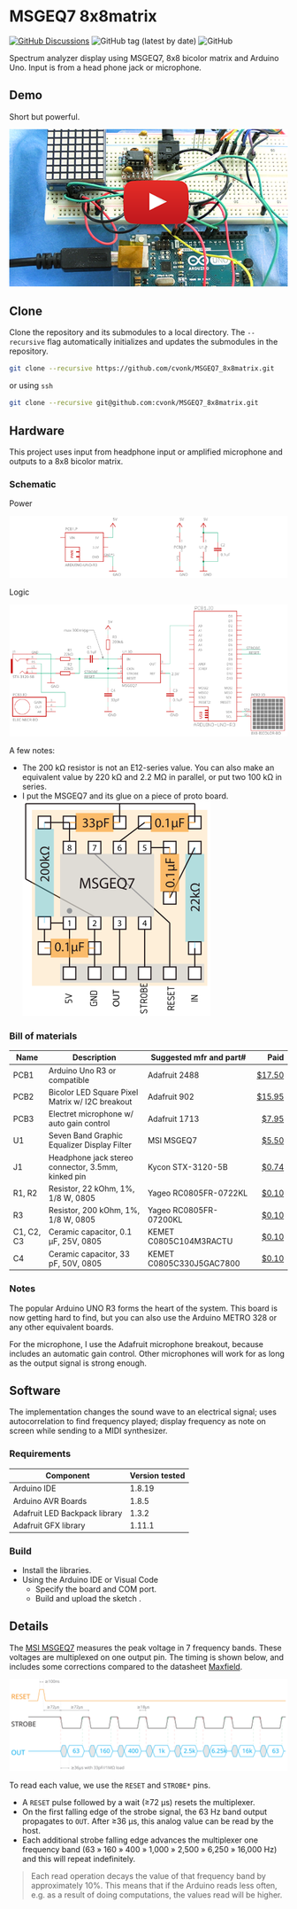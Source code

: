 # MSGEQ7 8x8matrix

[![GitHub Discussions](https://img.shields.io/github/discussions/cvonk/MSGEQ7_8x8matrix)](https://github.com/cvonk/MSGEQ7_8x8matrix/discussions)
![GitHub tag (latest by date)](https://img.shields.io/github/v/tag/cvonk/MSGEQ7_8x8matrix)
![GitHub](https://img.shields.io/github/license/cvonk/MSGEQ7_8x8matrix)

Spectrum analyzer display using MSGEQ7, 8x8 bicolor matrix and Arduino Uno. Input is from a head phone jack or microphone.

## Demo

Short but powerful.

[![demo_video](media/demo-still-copy.png)](https://www.youtube.com/watch?v=W37uoCdih54&ab_channel=CoertVonk)

## Clone

Clone the repository and its submodules to a local directory. The `--recursive` flag automatically initializes and updates the submodules in the repository.

```bash
git clone --recursive https://github.com/cvonk/MSGEQ7_8x8matrix.git
```

or using `ssh`
```bash
git clone --recursive git@github.com:cvonk/MSGEQ7_8x8matrix.git
```

## Hardware

This project uses input from headphone input or amplified microphone and outputs to a 8x8 bicolor matrix.

### Schematic

Power

![Schematic](hardware/MSGEQ7_8x8matrix-r1-p.svg)

Logic

![Schematic](hardware/MSGEQ7_8x8matrix-r1-io.svg)

A few notes:
- The 200 kΩ resistor is not an E12-series value. You can also make an equivalent value by 220 kΩ and 2.2 MΩ in parallel, or put two 100 kΩ in series.
- I put the MSGEQ7 and its glue on a piece of proto board.  
  ![](media/msqeq7-breakout-copy.svg)

### Bill of materials

| Name | Description | Suggested mfr and part# | Paid |
|------|-------------|-------------------------|-----:|
| PCB1 | Arduino Uno R3 or compatible | Adafruit 2488 | [$17.50](https://www.adafruit.com/product/2488)
| PCB2 | Bicolor LED Square Pixel Matrix w/ I2C breakout | Adafruit 902 | [$15.95](https://www.adafruit.com/product/902)
| PCB3 | Electret microphone w/ auto gain control | Adafruit 1713 | [$7.95](https://www.adafruit.com/product/1713)
| U1 | Seven Band Graphic Equalizer Display Filter | MSI MSGEQ7 | [$5.50](https://www.digikey.com/en/products/detail/sparkfun-electronics/COM-10468/5806591)
| J1 | Headphone jack stereo connector, 3.5mm, kinked pin | Kycon STX-3120-5B | [$0.74](https://www.digikey.com/en/products/detail/kycon-inc/STX-3120-5B/9990114)
| R1, R2 | Resistor, 22 kOhm, 1%, 1/8 W, 0805 | Yageo RC0805FR-0722KL | [$0.10](https://www.digikey.com/en/products/detail/yageo/RC0805FR-0722KL/727736)
| R3 | Resistor, 200 kOhm, 1%, 1/8 W, 0805 | Yageo RC0805FR-07200KL | [$0.10](https://www.digikey.com/en/products/detail/yageo/RC0805FR-07200KL/7277240)
| C1, C2, C3 | Ceramic capacitor, 0.1 µF, 25V, 0805 | KEMET C0805C104M3RACTU | [$0.10](https://www.digikey.com/en/products/detail/kemet/C0805C104M3RAC7800/2211748)
| C4 | Ceramic capacitor, 33 pF, 50V, 0805 | KEMET C0805C330J5GAC7800 | [$0.10](https://www.digikey.com/en/products/detail/kemet/C0805C330J5GAC7800/411114)

### Notes

The popular Arduino UNO R3 forms the heart of the system. This board is now getting hard to find, but you can also use the Arduino METRO 328 or any other equivalent boards.

For the microphone, I use the Adafruit microphone breakout, because includes an automatic gain control. Other microphones will work for as long as the output signal is strong enough.

## Software

The implementation changes the sound wave to an electrical signal; uses autocorrelation to find frequency played; display frequency as note on screen while sending to a MIDI synthesizer.

### Requirements

| Component | Version tested |
|-----------|----------------|
| Arduino IDE | 1.8.19
| Arduino AVR Boards | 1.8.5
| Adafruit LED Backpack library | 1.3.2
| Adafruit GFX library | 1.11.1

### Build

- Install the libraries.
- Using the Arduino IDE or Visual Code
    - Specify the board and COM port.
    - Build and upload the sketch .

## Details

The [MSI MSGEQ7](http://www.mix-sig.com/images/datasheets/MSGEQ7.pdf) measures the peak voltage in 7 frequency bands. These voltages are multiplexed on one output pin. The timing is shown below, and includes some corrections compared to the datasheet [Maxfield](http://www.eetimes.com/author.asp?doc_id=1323030).

![timing](media/msqeq7-timing-copy.svg)

To read each value, we use the `RESET` and `STROBE*` pins.
  - A `RESET` pulse followed by a wait (≥72 μs) resets the multiplexer.
  - On the first falling edge of the strobe signal, the 63 Hz band output propagates to `OUT`. After ≥36 μs, this analog value can be read by the host.
  - Each additional strobe falling edge advances the multiplexer one frequency band (63 &raquo; 160 &raquo; 400 &raquo; 1,000 &raquo; 2,500 &raquo; 6,250 &raquo; 16,000 Hz) and this will repeat indefinitely.


> Each read operation decays the value of that frequency band by approximately 10%. This means that if the Arduino reads less often, e.g. as a result of doing computations, the values read will be higher.

